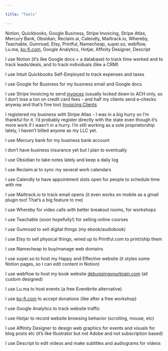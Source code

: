 ```yaml
---

title: "Tools"

---
```


Notion, Quickbooks, Google Business, Stripe Invoicing, Stripe Atlas, Mercury Bank, Obsidian, Reclaim.ai, Calendly, Mailtrack.io, Whereby, Teachable, Gumroad, Etsy, Printful, Namecheap, super.so, webflow, Lu.ma, [ko-fi.com](http://ko-fi.com/), Google Analytics, Hotjar, Affinity Designer, Descript

  

I use Notion (it’s like Google docs + a database) to track time worked and to track leads/deals, and to track individuals (like a CRM)

I use Intuit Quickbooks Self-Employed to track expenses and taxes

I use Google for Business for my business email and Google docs

I use Stripe Invoicing to send [invoices](Invoicing%20Clients.md) (usually locked down to ACH only, so I don’t lose a ton on credit card fees - and half my clients send e-checks anyway and that’s fine too)
[Invoicing Clients](Invoicing%20Clients.md)

I registered my business with Stripe Atlas - I was in a big hurry so I’m thankful for it. I’d probably register directly with the state even though it’s more work if I wasn’t in a hurry. I’m still working as a sole proprietorship lately, I haven’t billed anyone as my LLC yet.

I use Mercury bank for my business bank account

I don’t have business insurance yet but I plan to eventually

I use Obsidian to take notes lately and keep a daily log

I use Reclaim.ai to sync my several work calendars 

I use Calendly to have appointment slots open for people to schedule time with me

I use Mailtrack.io to track email opens (it even works on mobile as a gmail plugin too! That’s a big feature to me)

I use Whereby for video calls with better breakout rooms, for workshops

I use Teachable (soon hopefully!) for selling online courses

I use Gumroad to sell digital things (my ebook/audiobook)

I use Etsy to sell physical things, wired up to Printful.com to print/ship them

I use Namecheap to buy/manage web domains

I use super.so to host my Happy and Effective website (it styles some Notion pages, so I can edit content in Notion)

I use webflow to host my book website [debuggingyourbrain.com](http://debuggingyourbrain.com/) (all custom designed)

I use Lu.ma to host events (a free Eventbrite alternative)

I use [ko-fi.com](http://ko-fi.com/) to accept donations (like after a free workshop)

I use Google Analytics to track website traffic

I use Hotjar to record website browsing behavior (scrolling, mouse, etc)

I use Affinity Designer to design web graphics for events and visuals for blog posts etc (it’s like Illustrator but not Adobe and not subscription based)

I use Descript to edit videos and make subtitles and audiograms for videos